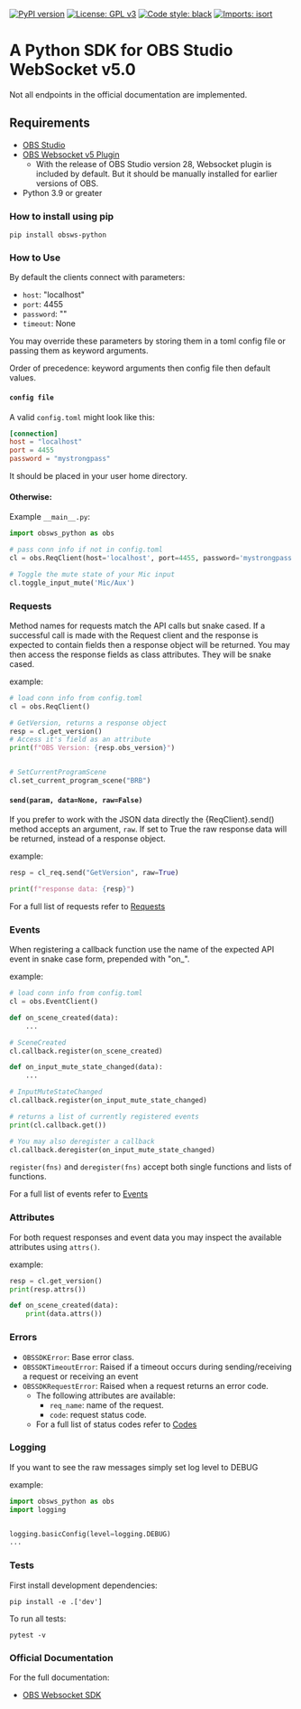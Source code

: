 [![PyPI version](https://badge.fury.io/py/obsws-python.svg)](https://badge.fury.io/py/obsws-python)
[![License: GPL v3](https://img.shields.io/badge/License-GPLv3-blue.svg)](https://github.com/aatikturk/obsstudio_sdk/blob/main/LICENSE)
[![Code style: black](https://img.shields.io/badge/code%20style-black-000000.svg)](https://github.com/psf/black)
[![Imports: isort](https://img.shields.io/badge/%20imports-isort-%231674b1?style=flat&labelColor=ef8336)](https://pycqa.github.io/isort/)

# A Python SDK for OBS Studio WebSocket v5.0

Not all endpoints in the official documentation are implemented.

## Requirements

- [OBS Studio](https://obsproject.com/)
- [OBS Websocket v5 Plugin](https://github.com/obsproject/obs-websocket/releases/tag/5.0.0)
  - With the release of OBS Studio version 28, Websocket plugin is included by default. But it should be manually installed for earlier versions of OBS.
- Python 3.9 or greater

### How to install using pip

```
pip install obsws-python
```

### How to Use

By default the clients connect with parameters:

- `host`: "localhost"
- `port`: 4455
- `password`: ""
- `timeout`: None

You may override these parameters by storing them in a toml config file or passing them as keyword arguments.

Order of precedence: keyword arguments then config file then default values.

#### `config file`

A valid `config.toml` might look like this:

```toml
[connection]
host = "localhost"
port = 4455
password = "mystrongpass"
```

It should be placed in your user home directory.

#### Otherwise:

Example `__main__.py`:

```python
import obsws_python as obs

# pass conn info if not in config.toml
cl = obs.ReqClient(host='localhost', port=4455, password='mystrongpass', timeout=3)

# Toggle the mute state of your Mic input
cl.toggle_input_mute('Mic/Aux')
```

### Requests

Method names for requests match the API calls but snake cased. If a successful call is made with the Request client and the response is expected to contain fields then a response object will be returned. You may then access the response fields as class attributes. They will be snake cased.

example:

```python
# load conn info from config.toml
cl = obs.ReqClient()

# GetVersion, returns a response object
resp = cl.get_version()
# Access it's field as an attribute
print(f"OBS Version: {resp.obs_version}")


# SetCurrentProgramScene
cl.set_current_program_scene("BRB")
```

#### `send(param, data=None, raw=False)`

If you prefer to work with the JSON data directly the {ReqClient}.send() method accepts an argument, `raw`. If set to True the raw response data will be returned, instead of a response object.

example:

```python
resp = cl_req.send("GetVersion", raw=True)

print(f"response data: {resp}")
```

For a full list of requests refer to [Requests](https://github.com/obsproject/obs-websocket/blob/master/docs/generated/protocol.md#requests)

### Events

When registering a callback function use the name of the expected API event in snake case form, prepended with "on\_".

example:

```python
# load conn info from config.toml
cl = obs.EventClient()

def on_scene_created(data):
    ...

# SceneCreated
cl.callback.register(on_scene_created)

def on_input_mute_state_changed(data):
    ...

# InputMuteStateChanged
cl.callback.register(on_input_mute_state_changed)

# returns a list of currently registered events
print(cl.callback.get())

# You may also deregister a callback
cl.callback.deregister(on_input_mute_state_changed)
```

`register(fns)` and `deregister(fns)` accept both single functions and lists of functions.

For a full list of events refer to [Events](https://github.com/obsproject/obs-websocket/blob/master/docs/generated/protocol.md#events)

### Attributes

For both request responses and event data you may inspect the available attributes using `attrs()`.

example:

```python
resp = cl.get_version()
print(resp.attrs())

def on_scene_created(data):
    print(data.attrs())
```

### Errors

- `OBSSDKError`: Base error class.
- `OBSSDKTimeoutError`: Raised if a timeout occurs during sending/receiving a request or receiving an event
- `OBSSDKRequestError`: Raised when a request returns an error code.
  - The following attributes are available:
    - `req_name`: name of the request.
    - `code`: request status code.
  - For a full list of status codes refer to [Codes](https://github.com/obsproject/obs-websocket/blob/master/docs/generated/protocol.md#requeststatus)

### Logging

If you want to see the raw messages simply set log level to DEBUG

example:

```python
import obsws_python as obs
import logging


logging.basicConfig(level=logging.DEBUG)
...
```

### Tests

First install development dependencies:

`pip install -e .['dev']`

To run all tests:

```
pytest -v
```

### Official Documentation

For the full documentation:

- [OBS Websocket SDK](https://github.com/obsproject/obs-websocket/blob/master/docs/generated/protocol.md#obs-websocket-501-protocol)

